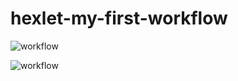 # hexlet-my-first-workflow

![workflow](https://github.com/valekgodovan/hexlet-my-first-workflow/actions/workflows/github-actions-demo.yml/badge.svg)

![workflow](https://github.com/valekgodovan/hexlet-my-first-workflow/actions/workflows/hello-world.yml/badge.svg)